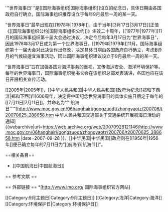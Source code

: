 '''世界海事日'''是[[国际海事组织|国际海事组织]]设立的纪念日，具体日期由各国政府自行确立，国际海事组织推荐设立于每年9月最后一周的某一天。

“世界海事日”最早出现在[[1978年|1978年]]，由于当年[[3月17日|3月17日]]正值《[[国际海事组织公约|国际海事组织公约]]》生效二十周年，[[1977年|1977年]]11月的国际海事组织第十届大会通过决议，决定今后每年3月17日为“世界海事日”，因此1978年3月17日成为第一个世界海事日。[[1979年|1979年]]11月，国际海事组织第十一届大会对此决议作出修改，决定具体日期由各国政府自行确立，考虑到9月的气候较适宜海事活动，因此国际海事组织建议设立于9月最后一周的某一天。

“世界海事日”旨在加强各国对海洋事务的重视，宣传海运安全、海洋环境保护等。每年的世界海事日，国际海事组织秘书长会在该组织总部发表演讲，各国也应在该日开展相关宣传活动。

[[2005年|2005年]]，[[中华人民共和国|中华人民共和国]]政府为纪念[[郑和下西洋|郑和下西洋]]600周年，决定将中国纪念世界海事日的具体实施日期定于每年的[[7月11日|7月11日]]，并命名为“'''航海日'''”<ref>[http://www.moc.gov.cn/06hanghairi/gongzuodt/zhongyaotz/200706/t20070625_288658.htm 中华人民共和国交通部关于交通系统开展航海日活动的通知] {{webarchive|url=https://web.archive.org/web/20070928121146/http://www.moc.gov.cn/06hanghairi/gongzuodt/zhongyaotz/200706/t20070625_288658.htm |date=2007-09-28 }}</ref>。[[中华民国|中华民国]]政府则在[[1956年|1956年]]便已确立每年的7月11日为“[[航海节|航海节]]”。

==相关条目==
* [[中国航海日|中国航海日]]

== 参考文献 ==
<references/>

== 外部链接 ==
*[http://www.imo.org/ 国际海事组织官方网站]

[[Category:9月主題日|Category:9月主題日]]
[[Category:海洋|Category:海洋]]
[[Category:环境保护日|Category:环境保护日]]